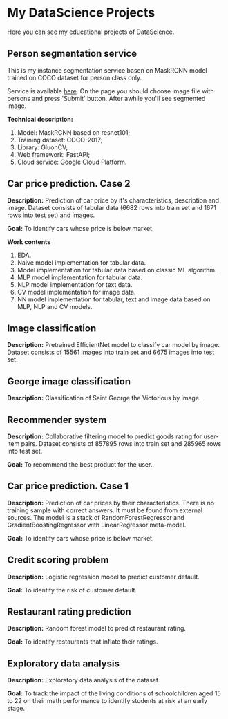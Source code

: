 # My DataScience Projects
Here you can see my educational projects of DataScience.
## Person segmentation service
This is my instance segmentation service basen on MaskRCNN model trained on COCO dataset for person class only.

Service is available [here](https://person-segmentation-j6ql7uq6xa-ez.a.run.app/predict). On the page you should choose image file with persons and press 'Submit' button. After awhile you'll see segmented image.

**Technical description:**
1. Model: MaskRCNN based on resnet101;
2. Training dataset: COCO-2017;
3. Library: GluonCV;
4. Web framework: FastAPI;
5. Cloud service: Google Cloud Platform. 

## Car price prediction. Case 2
**Description:** Prediction of car price by it's characteristics, description and image. Dataset consists of tabular data (6682 rows into train set and 1671 rows into test set) and images.

**Goal:** To identify cars whose price is below market.

**Work contents**
1. EDA.
2. Naive model implementation for tabular data.
3. Model implementation for tabular data based on classic ML algorithm.
4. MLP model implementation for tabular data.
5. NLP model implementation for text data.
6. CV model implementation for image data.
7. NN model implementation for tabular, text and image data based on MLP, NLP and CV models.

## Image classification
**Description:** Pretrained EfficientNet model to classify car model by image. Dataset consists of 15561 images into train set and 6675 images into test set.

## George image classification
**Description:** Classification of Saint George the Victorious by image.

## Recommender system
**Description:** Collaborative filtering model to predict goods rating for user-item pairs. Dataset consists of 857895 rows into train set and 285965 rows into test set.

**Goal:** To recommend the best product for the user.

## Car price prediction. Case 1
**Description:**  Prediction of car prices by their characteristics. There is no training sample with correct answers. It must be found from external sources. The model is a stack of RandomForestRegressor and GradientBoostingRegressor with LinearRegressor meta-model.

**Goal:** To identify cars whose price is below market.

## Credit scoring problem
**Description:** Logistic regression model to predict customer default.

**Goal:** To identify the risk of customer default.

## Restaurant rating prediction
**Description:** Random forest model to predict restaurant rating.

**Goal:** To identify restaurants that inflate their ratings.

## Exploratory data analysis
**Description:** Exploratory data analysis of the dataset.

**Goal:** To track the impact of the living conditions of schoolchildren aged 15 to 22 on their math performance to identify students at risk at an early stage.
